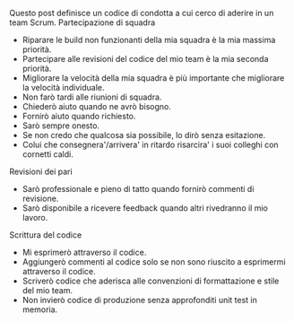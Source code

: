 Questo post definisce un codice di condotta a cui cerco di aderire in un team Scrum.
Partecipazione di squadra

- Riparare le build non funzionanti della mia squadra è la mia massima priorità.
- Partecipare alle revisioni del codice del mio team è la mia seconda priorità.
- Migliorare la velocità della mia squadra è più importante che migliorare la velocità individuale.
- Non farò tardi alle riunioni di squadra.
- Chiederò aiuto quando ne avrò bisogno.
- Fornirò aiuto quando richiesto.
- Sarò sempre onesto.
- Se non credo che qualcosa sia possibile, lo dirò senza esitazione.
- Colui che consegnera'/arrivera' in ritardo risarcira' i suoi colleghi con cornetti caldi.

Revisioni dei pari

- Sarò professionale e pieno di tatto quando fornirò commenti di revisione.
- Sarò disponibile a ricevere feedback quando altri rivedranno il mio lavoro.

Scrittura del codice

- Mi esprimerò attraverso il codice.
- Aggiungerò commenti al codice solo se non sono riuscito a esprimermi attraverso il codice.
- Scriverò codice che aderisca alle convenzioni di formattazione e stile del mio team.
- Non invierò codice di produzione senza approfonditi unit test in memoria.

